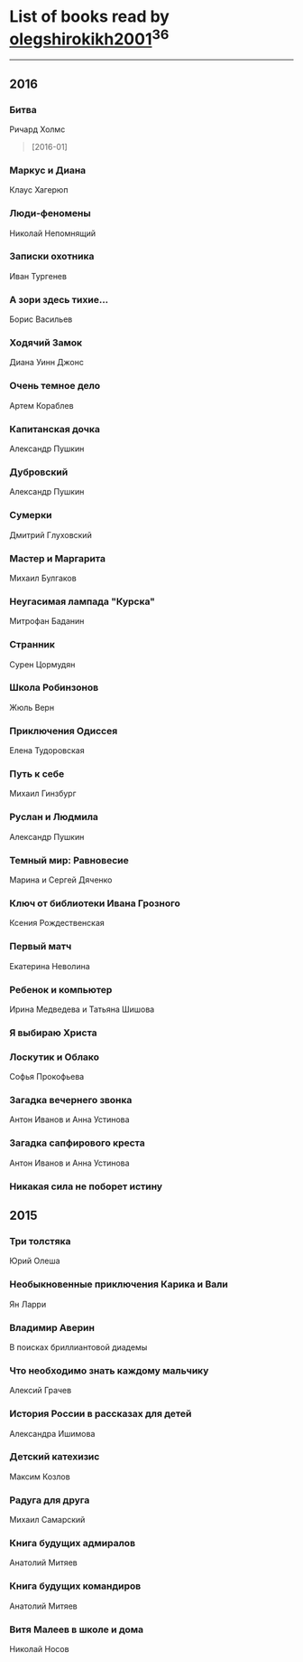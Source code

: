 # List of books read by [olegshirokikh2001](http://vk.com/id445474364)<sup>36</sup>
---

## 2016

### Битва
Ричард Холмс
> [2016-01] 


### Маркус и Диана
Клаус Хагерюп


### Люди-феномены
Николай Непомнящий


### Записки охотника
Иван Тургенев


### А зори здесь тихие...
Борис Васильев


### Ходячий Замок
Диана Уинн Джонс


### Очень темное дело
Артем Кораблев


### Капитанская дочка
Александр Пушкин


### Дубровский
Александр Пушкин


### Сумерки
Дмитрий Глуховский


### Мастер и Маргарита
Михаил Булгаков


### Неугасимая лампада "Курска"
Митрофан Баданин


### Странник
Сурен Цормудян


### Школа Робинзонов
Жюль Верн


### Приключения Одиссея
Елена Тудоровская


### Путь к себе
Михаил Гинзбург


### Руслан и Людмила
Александр Пушкин


### Темный мир: Равновесие
Марина и Сергей Дяченко


### Ключ от библиотеки Ивана Грозного
Ксения Рождественская


### Первый матч
Екатерина Неволина


### Ребенок и компьютер
Ирина Медведева и Татьяна Шишова


### Я выбираю Христа


### Лоскутик и Облако
Софья Прокофьева


### Загадка вечернего звонка
Антон Иванов и Анна Устинова


### Загадка сапфирового креста
Антон Иванов и Анна Устинова


### Никакая сила не поборет истину



## 2015

### Три толстяка
Юрий Олеша


### Необыкновенные приключения Карика и Вали
Ян Ларри


### Владимир Аверин
В поисках бриллиантовой диадемы


### Что необходимо знать каждому мальчику
Алексий Грачев


### История России в рассказах для детей
Александра Ишимова


### Детский катехизис
Максим Козлов


### Радуга для друга
Михаил Самарский


### Книга будущих адмиралов
Анатолий Митяев


### Книга будущих командиров
Анатолий Митяев


### Витя Малеев в школе и дома
Николай Носов



